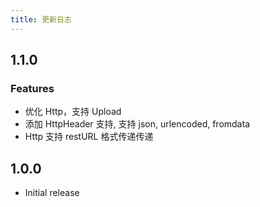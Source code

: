 ```yaml
---
title: 更新日志
---
```


## 1.1.0

### Features

- 优化 Http，支持 Upload
- 添加 HttpHeader 支持, 支持 json, urlencoded, fromdata
- Http 支持 restURL 格式传递传递

## 1.0.0

- Initial release